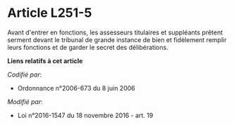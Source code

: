 # Article L251-5

Avant d'entrer en fonctions, les assesseurs titulaires et suppléants prêtent serment devant le tribunal de grande instance de
bien et fidèlement remplir leurs fonctions et de garder le secret des délibérations.

**Liens relatifs à cet article**

_Codifié par_:

  - Ordonnance n°2006-673 du 8 juin 2006

_Modifié par_:

  - Loi n°2016-1547 du 18 novembre 2016 - art. 19
